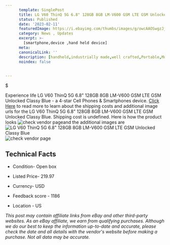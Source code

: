 ```yaml
---
      template: SinglePost
      title: LG V60 ThinQ 5G 6.8" 128GB 8GB LM-V600 GSM LTE GSM Unlocked Classy Blue
      status: Published
      date: '2023-02-11'
      featuredImage: https://i.ebayimg.com/thumbs/images/g/owcAAOSwgzJj2eBW/s-l225.jpg
      category: News , Updates
      excerpt: >-
        [smartphone,device ,hand held device]
      meta:
      canonicalLink: ''
      description: [handheld,industrially made,well crafted,Portable,Mobile,Compact,Convenient,Lightweight,Maneuverable,Man-portable,Miniature,Carriable,Hand-held,Light,Holdable,Transportable,Mobile device,Pocket-sized,On-the-go,Wireless,Cordless,Compact size,Convenient size, smartphone,device ,hand held device]
      noindex: false
      
        
---
```

$

Experience life LG V60 ThinQ 5G 6.8" 128GB 8GB LM-V600 GSM LTE GSM Unlocked Classy Blue - a 4-star Cell Phones & Smartphones device. [Click Here](https://www.ebay.com/itm/234881015040?hash=item36afffdd00%3Ag%3AowcAAOSwgzJj2eBW&mkevt=1&mkcid=1&mkrid=711-53200-19255-0&campid=%253CePNCampaignId%253E&customid=%253CreferenceId%253E&toolid=10049) to read more to learn about the shipping costs and additional image urls for the LG V60 ThinQ 5G 6.8" 128GB 8GB LM-V600 GSM LTE GSM Unlocked Classy Blue. Shipping cost is undefined. Here is how the product looks ![check vendor page](https://i.ebayimg.com/thumbs/images/g/owcAAOSwgzJj2eBW/s-l225.jpg)and the additional images are![LG V60 ThinQ 5G 6.8" 128GB 8GB LM-V600 GSM LTE GSM Unlocked Classy Blue](https://i.ebayimg.com/images/g/owcAAOSwgzJj2eBW/s-l1200.jpg)![check vendor page](https://origin-galleryplus.ebayimg.com/ws/web/234881015040_2_0_1/225x225.jpg,https://origin-galleryplus.ebayimg.com/ws/web/234881015040_3_0_1/225x225.jpg,https://origin-galleryplus.ebayimg.com/ws/web/234881015040_4_0_1/225x225.jpg,https://origin-galleryplus.ebayimg.com/ws/web/234881015040_5_0_1/225x225.jpg,https://origin-galleryplus.ebayimg.com/ws/web/234881015040_6_0_1/225x225.jpg)



 ## Technical Facts 



     
      

 - Condition- Open box 


      

 - Listed Price- 219.97 


      

 - Currency- USD 


      

 - Feedback score - 1186 


      

 - Location - US 


      
      

 *_This post may contain affiliate links from eBay and other third-party websites. As an eBay affiliate, we earn from qualifying purchases. Although we do our best to keep the information up-to-date and accurate, please check the date and all details with the vendor's website before making a purchase. Not all data may be accurate._*






